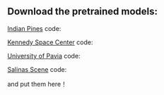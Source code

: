 ## Download the pretrained models:

[Indian Pines]() code:

[Kennedy Space Center]() code:

[University of Pavia]() code:

[Salinas Scene]() code:

and put them here！
